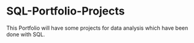 # SQL-Portfolio-Projects

This Portfolio will have some projects for data analysis which have been done with SQL.
